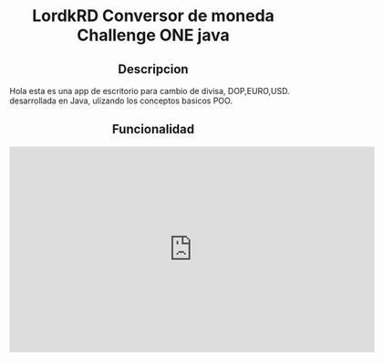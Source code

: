 <h1 align ="center">LordkRD Conversor de moneda Challenge ONE java</h1>

<h2 align ="center">Descripcion</h2>

Hola esta es una app de escritorio para cambio de divisa, DOP,EURO,USD. desarrollada en Java,
ulizando los conceptos basicos POO.

<h2 align ="center">Funcionalidad</h2>
<iframe frameBorder='0' width='640' height='360' webkitallowfullscreen mozallowfullscreen allowfullscreen src="https://www.awesomescreenshot.com/embed?id=19372419&shareKey=b7785bfa0d26d510dabeb3b54744818a"></iframe>
